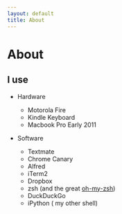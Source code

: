 ```yaml
---
layout: default
title: About
---
```


About
=====


I use
------
* Hardware

    * Motorola Fire
    * Kindle Keyboard
    * Macbook Pro Early 2011

* Software

    * Textmate
    * Chrome Canary
    * Alfred
    * iTerm2
    * Dropbox
    * zsh (and the great [oh-my-zsh][ohmyzsh])
    * DuckDuckGo
    * iPython ( my other shell)

[ohmyzsh]: https://github.com/robbyrussell/oh-my-zsh
